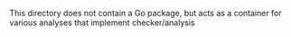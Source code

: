This directory does not contain a Go package,
but acts as a container for various analyses
that implement checker/analysis
